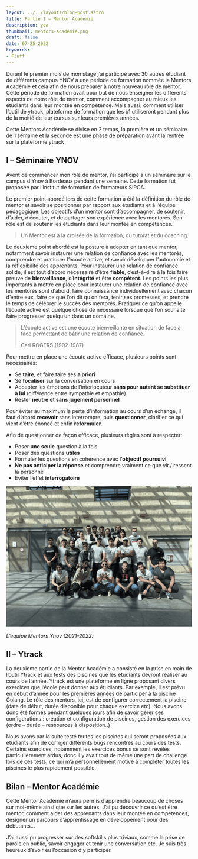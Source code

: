 ```yaml
---
layout: ../../layouts/blog-post.astro
title: Partie I – Mentor Academie
description: yea
thumbnail: mentors-academie.png
draft: false
date: 07-25-2022
keywords:
- Fluff
---
```


Durant le premier mois de mon stage j’ai participé avec 30 autres étudiant de différents campus YNOV a une période de formation nommée la Mentors Académie et cela afin de nous préparer à notre nouveau rôle de mentor. Cette période de formation avait pour but de nous enseigner les différents aspects de notre rôle de mentor, comment accompagner au mieux les étudiants dans leur montée en compétence. Mais aussi, comment utiliser l’outil de ytrack, plateforme de formation que les b1 utiliseront pendant plus de la moitié de leur cursus sur leurs premières années.

Cette Mentors Académie se divise en 2 temps, la première et un séminaire de 1 semaine et la seconde est une phase de préparation avant la rentrée sur la plateforme ytrack

## ****I – Séminaire YNOV****

Avent de commencer mon rôle de mentor, j’ai participé a un séminaire sur le campus d’Ynov à Bordeaux pendant une semaine. Cette formation fut proposée par l’institut de formation de formateurs SIPCA.

Le premier point abordé lors de cette formation a été la définition du rôle de mentor et savoir se positionner par rapport aux étudiants et à l’équipe pédagogique. Les objectifs d’un mentor sont d’accompagner, de soutenir, d’aider, d’écouter, et de partager son expérience avec les mentorés. Son rôle est de soutenir les étudiants dans leur montée en compétences.

> Un Mentor est à la croisée de la formation, du tutorat et du coaching.
>

Le deuxième point abordé est la posture à adopter en tant que mentor, notamment savoir instaurer une relation de confiance avec les mentorés, comprendre et pratiquer l’écoute active, et savoir développer l’autonomie et la réflexibilité des apprenants. Pour instaurer une relation de confiance solide, il est tout d’abord nécessaire d’être **fiable**, c’est-à-dire à la fois faire preuve de **bienveillance**, d’**intégrité** et être **compétent**. Les points les plus importants à mettre en place pour instaurer une relation de confiance avec les mentorés sont d’abord, faire connaissance individuellement avec chacun d’entre eux,  faire ce que l’on dit qu’on fera, tenir ses promesses, et prendre le temps de célébrer le succès des mentorés. Pratiquer ce qu’on appelle l’écoute active est quelque chose de nécessaire lorsque que l’on souhaite faire progresser quelqu’un dans un domaine.

> L’écoute active est une écoute bienveillante en situation de face à face permettant de bâtir une relation de confiance.
>
>
> Carl ROGERS (1902-1987)
>

Pour mettre en place une écoute active efficace, plusieurs points sont nécessaires:

- Se **taire**, et faire taire ses **a priori**
- Se **focaliser** sur la conversation en cours
- Accepter les émotions de l’interlocuteur **sans pour autant se substituer à lui** (différence entre sympathie et empathie)
- Rester **neutre** et **sans jugement personnel**

Pour éviter au maximum la perte d’information au cours d’un échange, il faut d’abord **recevoir** sans interrompre, puis **questionner**, clarifier ce qui vient d’être énoncé et enfin **reformuler**.

Afin de questionner de façon efficace, plusieurs règles sont à respecter:

- Poser **une seule** question à la fois
- Poser des questions **utiles**
- Formuler les questions en cohérence avec l’**objectif poursuivi**
- **Ne pas anticiper la réponse** et comprendre vraiment ce que vit / ressent la personne
- Eviter l’effet **interrogatoire**

![*L’équipe Mentors Ynov (2021-2022)*](/Partie1/Untitled.png)

*L’équipe Mentors Ynov (2021-2022)*

## ****II – Ytrack****

La deuxième partie de la Mentor Académie a consisté en la prise en main de l’outil Ytrack et aux tests des piscines que les étudiants devront réaliser au cours de l’année. Ytrack est une plateforme en ligne proposant divers exercices que l’école peut donner aux étudiants. Par exemple, il est prévu en début d’année pour les premières années de participer à la piscine Golang. Le rôle des mentors, ici, est de configurer correctement la piscine (date de début, durée disponible pour chaque exercice etc). Nous avons donc été formés pendant quelques jours afin de savoir gérer ces configurations : création et configuration de piscines, gestion des exercices (ordre – durée – ressources à disposition..)

Nous avons par la suite testé toutes les piscines qui seront proposées aux étudiants afin de corriger différents bugs rencontrés au cours des tests. Certains exercices, notamment les exercices bonus se sont révélés particulièrement ardus, donc il y avait tout de même une part de challenge lors de ces tests, ce qui m’a personnellement motivé à compléter toutes les piscines le plus rapidement possible.

## ****Bilan – Mentor Académie****

Cette Mentor Académie m’aura permis d’apprendre beaucoup de choses sur moi-même ainsi que sur les autres. J’ai pu découvrir ce qu’est être mentor, comment aider des apprenants dans leur montée en compétences, designer un parcours d’apprentissage en développement pour des débutants…

J’ai aussi pu progresser sur des softskills plus triviaux, comme la prise de parole en public, savoir engager et tenir une conversation etc. Je suis très heureux d’avoir eu l’occasion d’y participer.
